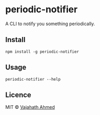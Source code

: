 # periodic-notifier
A CLI to notify you something periodically.

## Install
```
npm install -g periodic-notifier
```

## Usage
```
periodic-notifier --help
```

## Licence
MIT © [Vajahath Ahmed](https://mycolorpad.blogspot.com)

